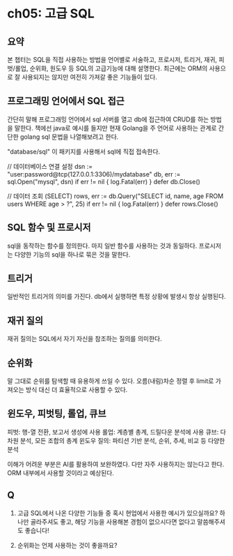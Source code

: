 # ch05: 고급 SQL

## 요약
본 챕터는 SQL을 직접 사용하는 방법을 언어별로 서술하고, 프로시저, 트리거, 재귀, 피벗/롤업, 순위화, 원도우 등 SQL의 고급기능에 대해 설명한다. 최근에는 ORM의 사용으로 잘 사용되지는 않지만 여전히 가져갈 좋은 기능들이 있다.

## 프로그래밍 언어에서 SQL 접근
간단히 말해 프로그래밍 언어에서 sql 서버를 열고 db에 접근하여 CRUD를 하는 방법을 말한다. 책에선 java로 예시를 들지만 현재 Golang을 주 언어로 사용하는 관계로 간단한 golang sql 문법을 나열해보려고 한다.

"database/sql"
이 패키지를 사용해서 sql에 직접 접속한다.

// 데이터베이스 연결 설정
dsn := "user:password@tcp(127.0.0.1:3306)/mydatabase"
db, err := sql.Open("mysql", dsn)
if err != nil {
    log.Fatal(err)
}
defer db.Close()

// 데이터 조회 (SELECT)
rows, err := db.Query("SELECT id, name, age FROM users WHERE age > ?", 25)
if err != nil {
    log.Fatal(err)
}
defer rows.Close()

## SQL 함수 및 프로시저
sql을 동작하는 함수를 정의한다. 마지 일반 함수를 사용하는 것과 동일하다.
프로시저는 다양한 기능의 sql을 하나로 묶은 것을 말한다.

## 트리거
일반적인 트리거의 의미를 가진다. db에서 실행하면 특정 상황에 발생시 항상 실행된다.

## 재귀 질의
재귀 질의는 SQL에서 자기 자신을 참조하는 질의를 의미한다.

## 순위화
말 그대로 순위를 탐색할 때 유용하게 쓰일 수 있다. 오름(내림)차순 정렬 후 limit로 가져오는 방식 대신 더 효율적으로 사용할 수 있다.

## 윈도우, 피벗팅, 롤업, 큐브

피벗: 행-열 전환, 보고서 생성에 사용 
롤업: 계층별 총계, 드릴다운 분석에 사용 
큐브: 다차원 분석, 모든 조합의 총계 
윈도우 질의: 파티션 기반 분석, 순위, 추세, 비교 등 다양한 분석

이해가 어려운 부분은 AI를 활용하여 보완하였다. 다만 자주 사용하지는 않는다고 한다. ORM 내부에서 사용할 것이라고 예상된다.

## Q
1. 고급 SQL에서 나온 다양한 기능들 중 혹시 현업에서 사용한 예시가 있으실까요? 하나만 골라주셔도 좋고, 해당 기능을 사용해본 경험이 없으시다면 없다고 말씀해주셔도 좋습니다!

2. 순위화는 언제 사용하는 것이 좋을까요?